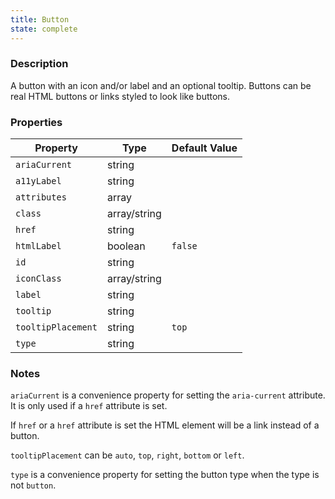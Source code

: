 ```yaml
---
title: Button
state: complete
---
```


### Description

A button with an icon and/or label and an optional tooltip. Buttons can be real HTML buttons or links styled to look like buttons.

### Properties

| Property           | Type         | Default Value |
|--------------------|--------------|---------------|
| `ariaCurrent`      | string       |               |
| `a11yLabel`        | string       |               |
| `attributes`       | array        |               |
| `class`            | array/string |               |
| `href`             | string       |               |
| `htmlLabel`        | boolean      | `false`       |
| `id`               | string       |               |
| `iconClass`        | array/string |               |
| `label`            | string       |               |
| `tooltip`          | string       |               |
| `tooltipPlacement` | string       | `top`         |
| `type`             | string       |               |

### Notes

`ariaCurrent` is a convenience property for setting the `aria-current` attribute. It is only used if a `href` attribute is set.

If `href` or a `href` attribute is set the HTML element will be a link instead of a button.

`tooltipPlacement` can be `auto`, `top`, `right`, `bottom` or `left`.

`type` is a convenience property for setting the button type when the type is not `button`.
